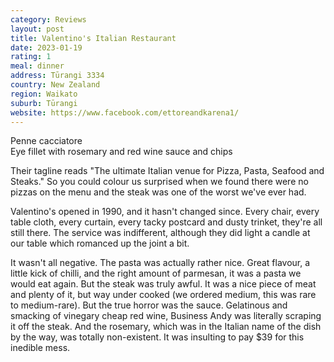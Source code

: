 ```yaml
---
category: Reviews
layout: post
title: Valentino's Italian Restaurant
date: 2023-01-19
rating: 1
meal: dinner
address: Tūrangi 3334
country: New Zealand
region: Waikato
suburb: Tūrangi
website: https://www.facebook.com/ettoreandkarena1/
---
```

Penne cacciatore  
Eye fillet with rosemary and red wine sauce and chips  

Their tagline reads "The ultimate Italian venue for Pizza, Pasta, Seafood and Steaks." So you could colour us surprised when we found there were no pizzas on the menu and the steak was one of the worst we've ever had. 

Valentino's opened in 1990, and it hasn't changed since. Every chair, every table cloth, every curtain, every tacky postcard and dusty trinket, they're all still there. The service was indifferent, although they did light a candle at our table which romanced up the joint a bit. 

It wasn't all negative. The pasta was actually rather nice. Great flavour, a little kick of chilli, and the right amount of parmesan, it was a pasta we would eat again. But the steak was truly awful. It was a nice piece of meat and plenty of it, but way under cooked (we ordered medium, this was rare to medium-rare). But the true horror was the sauce. Gelatinous and smacking of vinegary cheap red wine, Business Andy was literally scraping it off the steak. And the rosemary, which was in the Italian name of the dish by the way, was totally non-existent. It was insulting to pay $39 for this inedible mess. 
